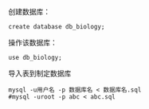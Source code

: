 创建数据库：
````
create database db_biology;
````
操作该数据库：
````
use db_biology;
````
导入表到制定数据库
````
mysql -u用户名 -p 数据库名 < 数据库名.sql
#mysql -uroot -p abc < abc.sql
````
